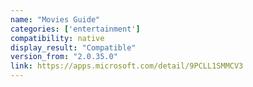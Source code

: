 ```yaml
---
name: "Movies Guide"
categories: ['entertainment']
compatibility: native
display_result: "Compatible"
version_from: "2.0.35.0"
link: https://apps.microsoft.com/detail/9PCLL1SMMCV3
---
```

